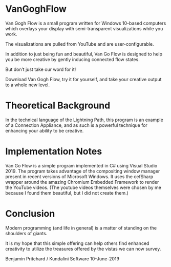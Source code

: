 # VanGoghFlow
Van Gogh Flow is a small program written for Windows 10-based computers which overlays your display with semi-transparent visualizations while you work.

The visualizations are pulled from YouTube and are user-configurable.

In addition to just being fun and beautiful, Van Go Flow is designed to help you be more creative by gently inducing connected flow states.

But don’t just take our word for it!

Download Van Gogh Flow, try it for yourself, and take your creative output to a whole new level.

# Theoretical Background
In the technical language of the Lightning Path, this program is an example of a Connection Appliance, and as such is a powerful technique for enhancing your ability to be creative.

# Implementation Notes
Van Go Flow is a simple program implemented in C# using Visual Studio 2019. The program takes advantage of the compositing window manager present in recent versions of Microsoft Windows. It uses the cefSharp wrapper around the amazing Chromium Embedded Framework to render the YouTube videos. (The youtube videos themselves were chosen by me because I found them beautiful, but I did not create them.)

# Conclusion
Modern programming (and life in general) is a matter of standing on the shoulders of giants.

It is my hope that this simple offering can help others find enhanced creativity to utilize the treasures offered by the vistas we can now survey.

Benjamin Pritchard / Kundalini Software
10-June-2019
